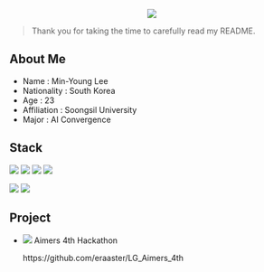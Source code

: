 <p align='center'>
<img src="https://capsule-render.vercel.app/api?type=waving&color=auto&height=300&section=header&text=Welcome&fontSize=90&animation=fadeIn&fontAlignY=38&desc=MinYoung%20Profile&descAlignY=51&descAlign=62"/>

</p>

> Thank you for taking the time to carefully read my README.

## About Me

- Name : Min-Young Lee
- Nationality : South Korea
- Age : 23
- Affiliation : Soongsil University
- Major : AI Convergence


## Stack
<img src="https://img.shields.io/badge/Python-3776AB?style=for-the-badge&logo=Python&logoColor=white"> <img src="https://img.shields.io/badge/java-007396?style=for-the-badge&logo=OpenJDK&logoColor=white"> <img src="https://img.shields.io/badge/Anaconda-44AB33?style=for-the-badge&logo=Anaconda&logoColor=white"> <img src="https://img.shields.io/badge/C-A8B9CC?style=for-the-badge&logo=C&logoColor=white">
</p>
<img src="https://img.shields.io/badge/Jupyter-F37626?style=for-the-badge&logo=Jupyter&logoColor=White">
<img src="https://img.shields.io/badge/Android-3DDC84?style=for-the-badge&logo=Android&logoColor=white">


## Project
- <img src="https://img.shields.io/badge/LG-A50034?style=for-the-badge&logo=LG&logoColor=white"> Aimers 4th Hackathon
  </p>
  https://github.com/eraaster/LG_Aimers_4th


